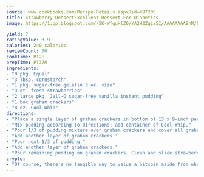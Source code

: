 ```yaml
---
source: www.cookbooks.com/Recipe-Details.aspx?id=497205
title: Strawberry DessertExcellent Dessert For Diabetics  
image: https://1.bp.blogspot.com/-5K-WfguHlZ0/YA2H2Zqia5I/AAAAAAAABhM/Bdgu68p4aG0Q6jWdy3eGaUXSKw5p3sdxwCLcBGAsYHQ/s324/7.png

yield: 7
ratingValue: 3.9
calories: 240 calories
reviewCount: 70
cookTime: PT2H
prepTime: PT37M
ingredients:
- "8 pkg. Equal"
- "3 Tbsp. cornstarch"
- "1 pkg. sugar-free gelatin 3 oz. size"
- "3 qt. fresh strawberries"
- "2 large pkg. Jell-O sugar-free vanilla instant pudding"
- "1 box graham crackers"
- "8 oz. Cool Whip"
directions:
- "Place a single layer of graham crackers in bottom of 13 x 9-inch pan."
- "Mix pudding according to directions; add container of Cool Whip."
- "Pour 1/3 of pudding mixture over graham crackers and cover all graham crackers with pudding."
- "Add another layer of graham crackers."
- "Pour next 1/3 of pudding."
- "Add another layer of graham crackers."
- "Pour remaining pudding on graham crackers. Clean and slice strawberries, reserving large ones to decorate top of dessert."
crypto:
- "Of course, there's no tangible way to value a bitcoin aside from what someone else believes it is worth."
---
```

